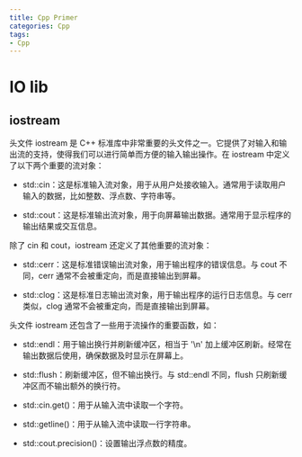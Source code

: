 ```yaml
---
title: Cpp Primer
categories: Cpp
tags:
- Cpp
---
```


# IO lib
## iostream
头文件 iostream 是 C++ 标准库中非常重要的头文件之一。它提供了对输入和输出流的支持，使得我们可以进行简单而方便的输入输出操作。在 iostream 中定义了以下两个重要的流对象：

- std::cin：这是标准输入流对象，用于从用户处接收输入。通常用于读取用户输入的数据，比如整数、浮点数、字符串等。

- std::cout：这是标准输出流对象，用于向屏幕输出数据。通常用于显示程序的输出结果或交互信息。

除了 cin 和 cout，iostream 还定义了其他重要的流对象：

- std::cerr：这是标准错误输出流对象，用于输出程序的错误信息。与 cout 不同，cerr 通常不会被重定向，而是直接输出到屏幕。

- std::clog：这是标准日志输出流对象，用于输出程序的运行日志信息。与 cerr 类似，clog 通常不会被重定向，而是直接输出到屏幕。

头文件 iostream 还包含了一些用于流操作的重要函数，如：

- std::endl：用于输出换行并刷新缓冲区，相当于 '\n' 加上缓冲区刷新。经常在输出数据后使用，确保数据及时显示在屏幕上。

- std::flush：刷新缓冲区，但不输出换行。与 std::endl 不同，flush 只刷新缓冲区而不输出额外的换行符。

- std::cin.get()：用于从输入流中读取一个字符。

- std::getline()：用于从输入流中读取一行字符串。

- std::cout.precision()：设置输出浮点数的精度。